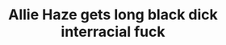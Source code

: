 ---
layout: post
title: Allie Haze gets long black dick interracial fuck
duration: '11:00'
view: 145
rate: 2
video: 'https://flashservice.xvideos.com/embedframe/7591620'
category: 
 - black
tags: 
 - big-black-cock
priority: 0.9
changefreq: daily
---